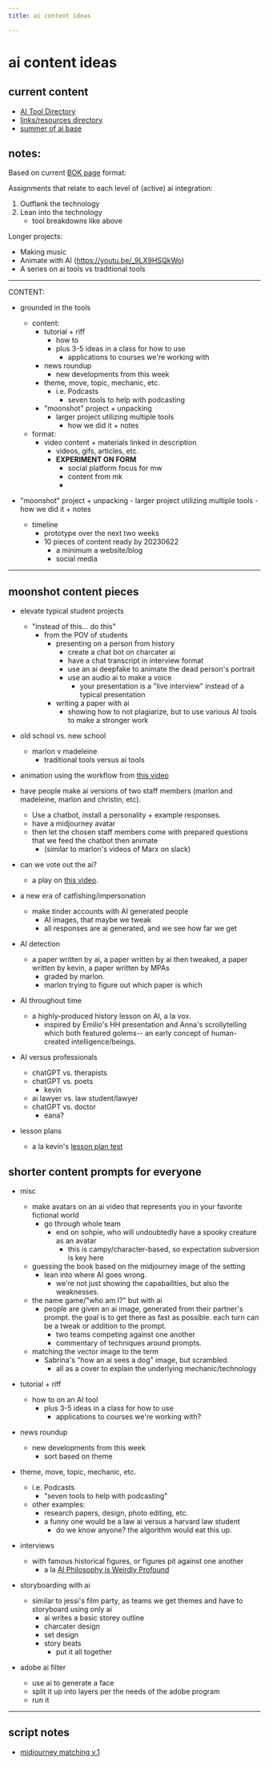 ```yaml
---
title: ai content ideas

---
```


# ai content ideas 


## current content 

* [AI Tool Directory](/nOTyDO12SpOZExTjm6rj8Q)
* [links/resources directory](https://hackmd.io/@ll-23-24/ByT_5J6r2)
* [summer of ai base](https://airtable.com/appwPyEPLPYVnz4ER/tblpB7J85iINNnAHM/viwzWuwWk8Bxvi5mH?blocks=hide)

## notes: 

Based on current [BOK page](https://bokcenter.harvard.edu/artificial-intelligence) format: 

Assignments that relate to each level of (active) ai integration: 

1. Outflank the technology
2. Lean into the technology
    * tool breakdowns like above 

Longer projects: 
* Making music 
* Animate with AI (https://youtu.be/_9LX9HSQkWo) 
* A series on ai tools vs traditional tools 

---

CONTENT:
- grounded in the tools 
    - content: 
        - tutorial + riff
            - how to 
            - plus 3-5 ideas in a class for how to use 
                - applications to courses we're working with 
        - news roundup 
            - new developments from this week 
        - theme, move, topic, mechanic, etc. 
            - i.e. Podcasts 
                - seven tools to help with podcasting 
        - "moonshot" project + unpacking 
            - larger project utilizing multiple tools 
                - how we did it + notes 
    - format: 
        - video content + materials linked in description 
            - videos, gifs, articles, etc. 
            - **EXPERIMENT ON FORM**
                - social platform focus for mw 
                - content from mk 
                - 
 - "moonshot" project + unpacking 
            - larger project utilizing multiple tools 
                - how we did it + notes 


    - timeline 
        - prototype over the next two weeks 
        - 10 pieces of content ready by 20230622
            - a minimum a website/blog 
            - social media 
                
---


## moonshot content pieces


* elevate typical student projects 
    * "instead of this... do this" 
        * from the POV of students
            * presenting on a person from history 
                * create a chat bot on charcater ai
                * have a chat transcript in interview format 
                * use an ai deepfake to animate the dead person's portrait 
                * use an audio ai to make a voice 
                    * your presentation is a "live interview" instead of a typical presentation
            * writing a paper with ai 
                * showing how to not plagiarize, but to use various AI tools to make a stronger work 

* old school vs. new school 
    * marlon v madeleine 
        * traditional tools versus ai tools 

* animation using the workflow from [this video](https://youtu.be/_9LX9HSQkWo) 

* have people make ai versions of two staff members (marlon and madeleine, marlon and christin, etc). 
    * Use a chatbot, install a personality + example responses. 
    * have a midjourney avatar
    * then let the chosen staff members come with prepared questions that we feed the chatbot then animate 
        * (similar to marlon's videos of Marx on slack)

* can we vote out the ai?
    * a play on [this video](https://www.youtube.com/watch?v=bKPP20rvp3s). 

* a new era of catfishing/impersonation 
    * make tinder accounts with AI generated people 
        * AI images, that maybe we tweak 
        * all responses are ai generated, and we see how far we get 

* AI detection 
    * a paper written by ai, a paper written by ai then tweaked, a paper written by kevin, a paper written by MPAs
        * graded by marlon. 
        * marlon trying to figure out which paper is which 

* AI throughout time 
    * a highly-produced history lesson on AI, a la vox. 
        * inspired by Emilio's HH presentation and Anna's scrollytelling which both featured golems-- an early concept of human-created intelligence/beings. 
            
            
* AI versus professionals 
    * chatGPT vs. therapists 
    * chatGPT vs. poets 
        * kevin 
    * ai lawyer vs. law student/lawyer 
    * chatGPT vs. doctor 
        * eana?


* lesson plans 
    * a la kevin's [lesson plan test](https://shareg.pt/ExyIq5c)

## shorter content prompts for everyone


* misc
    * make avatars on an ai video that represents you in your favorite fictional world 
        * go through whole team 
            * end on sohpie, who will undoubtedly have a spooky creature as an avatar 
                * this is campy/character-based, so expectation subversion is key here 
    * guessing the book based on the midjourney image of the setting 
        * lean into where AI goes wrong. 
            * we're not just showing the capabailities, but also the weaknesses. 
    * the name game/"who am I?" but with ai 
        * people are given an ai image, generated from their partner's prompt. the goal is to get there as fast as possible. each turn can be a tweak or addition to the prompt. 
            * two teams competing against one another 
            * commentary of techniques around prompts. 
    * matching the vector image to the term 
        * Sabrina's "how an ai sees a dog" image, but scrambled. 
            * all as a cover to explain the underlying mechanic/technology 


* tutorial + riff
    * how to on an AI tool  
        * plus 3-5 ideas in a class for how to use 
            * applications to courses we're working with?

* news roundup 
    * new developments from this week 
        * sort based on theme

* theme, move, topic, mechanic, etc. 
    * i.e. Podcasts 
        * "seven tools to help with podcasting" 
    * other examples: 
        * research papers, design, photo editing, etc. 
        * a funny one would be a law ai versus a harvard law student 
            * do we know anyone? the algorithm would eat this up. 

* interviews 
    * with famous historical figures, or figures pit against one another 
        * a la [AI Philosophy is Weirdly Profound](https://youtu.be/wves5FsVUXA)

* storyboarding with ai 
    * similar to jessi's film party, as teams we get themes and have to storyboard using only ai 
        * ai writes a basic storey outline 
        * charcater design 
        * set design 
        * story beats
            * put it all together 


* adobe ai filter 
    * use ai to generate a face 
    * split it up into layers per the needs of the adobe program 
    * run it 


---

## script notes

* [midjourney matching v.1](/1qAAuXx6QSyJ4YCagVQYDg)